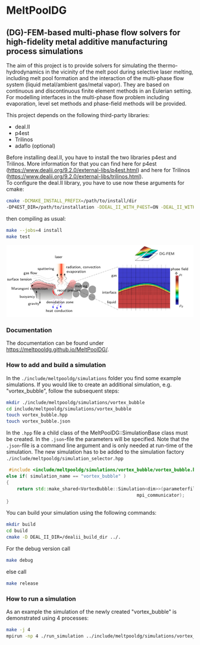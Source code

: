 # MeltPoolDG
## (DG)-FEM-based multi-phase flow solvers for high-fidelity metal additive manufacturing process simulations

The aim of this project is to provide solvers for simulating the thermo-hydrodynamics in the vicinity of the melt pool during selective laser melting, including melt pool formation and the interaction of the multi-phase flow system (liquid metal/ambient gas/metal vapor). They are based on continuous and discontinuous finite element methods in an Eulerian setting. For modelling interfaces in the multi-phase flow problem including evaporation, level set methods and phase-field methods will be provided.

This project depends on the following third-party libraries:

- deal.II
- p4est
- Trilinos
- adaflo (optional)

Before installing deal.II, you have to install the two libraries p4est and Trilinos. More information for that you can find here for p4est (https://www.dealii.org/9.2.0/external-libs/p4est.html) and here for Trilinos (https://www.dealii.org/9.2.0/external-libs/trilinos.html).  
To configure the deal.II library, you have to use now these arguments for cmake:

 ```bash
cmake -DCMAKE_INSTALL_PREFIX=/path/to/install/dir 
-DP4EST_DIR=/path/to/installation -DDEAL_II_WITH_P4EST=ON -DEAL_II_WITH_MPI=ON -DTRILINOS_DIR=/path/to/trilinos -DDEAL_II_WITH_TRILINOS=ON ../deal.II
```
 
then compiling as usual:
 
```bash
make --jobs=4 install
make test
```

![alt text](doc/MeltPoolDG.png?raw=true)

### Documentation

The documentation can be found under https://meltpooldg.github.io/MeltPoolDG/.

### How to add and build a simulation

In the `./include/meltpooldg/simulations` folder you find some example simulations. If you would like to create an additional simulation, e.g. "vortex_bubble", follow the subsequent steps:

```bash
mkdir ./include/meltpooldg/simulations/vortex_bubble
cd include/meltpooldg/simulations/vortex_bubble    
touch vortex_bubble.hpp
touch vortex_bubble.json
```
In the `.hpp` file a child class of the MeltPoolDG::SimulationBase<dim> class must be created. In the `.json`-file the parameters will be specified. Note that the `.json`-file is a command line argument and is only needed at run-time of the simulation. 
The new simulation has to be added to the simulation factory `./include/meltpooldg/simulation_selector.hpp` 
```cpp
 #include <include/meltpooldg/simulations/vortex_bubble/vortex_bubble.hpp>
else if( simulation_name == "vortex_bubble" )
{
    return std::make_shared<VortexBubble::Simulation<dim>>(parameterfile,
                                                 mpi_communicator);
}
```
You can build your simulation using the following commands:
   
```bash  
mkdir build
cd build
cmake -D DEAL_II_DIR=/dealii_build_dir ../.
```
For the debug version call
```bash  
make debug
```
else call
```bash  
make release
```
### How to run a simulation

As an example the simulation of the newly created "vortex_bubble" is demonstrated using 4 processes:
```bash  
make -j 4 
mpirun -np 4 ./run_simulation ../include/meltpooldg/simulations/vortex_bubble.json
```




